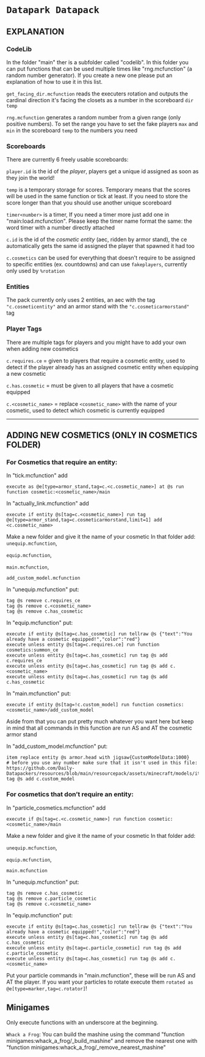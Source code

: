 # `Datapark Datapack`
     
##  EXPLANATION

###  CodeLib
  In the folder "main" ther is a subfolder called "codelib". In this folder you can put functions that can be used multiple times like "rng.mcfunction" (a random number generator). If you create a new one please put an explanation of how to use it in this list.

 `get_facing_dir.mcfunction` reads the executers rotation and outputs the cardinal direction it's facing the closets as a number in the scoreboard `dir` `temp`

 `rng.mcfunction` generates a random number from a given range (only positive numbers). To set the range you have to set the fake players `max` and `min` in the scoreboard `temp` to the numbers you need

###  Scoreboards
 There are currently 6 freely usable scoreboards:
 
 `player.id` is the id of the _player_, players get a unique id assigned as soon as they join the world!
 
 `temp` is a temporary storage for scores. Temporary means that the scores will be used in the same function or tick at least. If you need to store the score longer than that you should use another unique scoreboard

 `timer<number>` is a timer, If you need a timer more just add one in "main:load.mcfunction". Please keep the timer name format the same: the word timer with a number directly attached

 `c.id` is the id of the _cosmetic entity_ (aec, ridden by armor stand), the ce automatically gets the same id assigned the player that spawned it had too
 
 `c.cosmetics` can be used for everything that doesn't require to be assigned to specific entities (ex. countdowns) and can use `fakeplayers`, currently only used by `%rotation`
 
 ### Entities
 The pack currently only uses 2 entities, an aec with the tag `"c.cosmeticentity"` and an armor stand with the `"c.cosmeticarmorstand"` tag

 ### Player Tags
 There are multiple tags for players and you might have to add your own when adding new cosmetics
 
 `c.requires.ce` = given to players that require a cosmetic entity, used to detect if the player already has an assigned cosmetic entity when equipping a new cosmetic
 
 `c.has.cosmetic` = must be given to all players that have a cosmetic equipped
 
 `c.<cosmetic_name>` = replace `<cosmetic_name>` with the name of your cosmetic, used to detect which cosmetic is currently equipped
 
___
 
## ADDING NEW COSMETICS (ONLY IN COSMETICS FOLDER)
### For Cosmetics that require an entity:
 
In "tick.mcfunction" add
```mcfunction
execute as @e[type=armor_stand,tag=c.<c.cosmetic_name>] at @s run function cosmetic:<cosmetic_name>/main
```
In "actually_link.mcfunction" add
```mcfunction
execute if entity @s[tag=c.<cosmetic_name>] run tag @e[type=armor_stand,tag=c.cosmeticarmorstand,limit=1] add <c.cosmetic_name>
```
Make a new folder and give it the name of your cosmetic
In that folder add:
  `unequip.mcfunction`,
 
  `equip.mcfunction`,
 
  `main.mcfunction`,
 
  `add_custom_model.mcfunction`
 
In "unequip.mcfunction" put:
```mcfunction
tag @s remove c.requires_ce 
tag @s remove c.<cosmetic_name>
tag @s remove c.has_cosmetic
```
     
In "equip.mcfunction" put:
```mcfunction
execute if entity @s[tag=c.has_cosmetic] run tellraw @s {"text":"You already have a cosmetic equipped!","color":"red"}
execute unless entity @s[tag=c.requires.ce] run function cosmetics:summon_ce
execute unless entity @s[tag=c.has_cosmetic] run tag @s add c.requires_ce
execute unless entity @s[tag=c.has_cosmetic] run tag @s add c.<cosmetic_name>
execute unless entity @s[tag=c.has_cosmetic] run tag @s add c.has_cosmetic
```
 
In "main.mcfunction" put:
```mcfunction
execute if entity @s[tag=!c.custom_model] run function cosmetics:<cosmetic_name>/add_custom_model
```
Aside from that you can put pretty much whatever you want here but keep in mind that all commands in this function are run AS and AT the cosmetic armor stand

In "add_custom_model.mcfunction" put: 
```mcfunction
item replace entity @s armor.head with jigsaw{CustomModelData:1000}
# before you use any number make sure that it isn't used in this file: https://github.com/Daily-Datapackers/resources/blob/main/resourcepack/assets/minecraft/models/item/jigsaw.json
tag @s add c.custom_model
```
 
### For cosmetics that don’t require an entity:

In "particle_cosmetics.mcfunction" add
```mcfunction
execute if @s[tag=c.<c.cosmetic_name>] run function cosmetic:<cosmetic_name>/main
```

Make a new folder and give it the name of your cosmetic
In that folder add:

  `unequip.mcfunction`,
 
  `equip.mcfunction`,
 
  `main.mcfunction`
 
 In "unequip.mcfunction" put:
```mcfunction
tag @s remove c.has_cosmetic
tag @s remove c.particle_cosmetic
tag @s remove c.<cosmetic_name>
```

In "equip.mcfunction" put:
```mcfunction
execute if entity @s[tag=c.has_cosmetic] run tellraw @s {"text":"You already have a cosmetic equipped!","color":"red"}
execute unless entity @s[tag=c.has_cosmetic] run tag @s add c.has_cosmetic
execute unless entity @s[tag=c.particle_cosmetic] run tag @s add c.particle_cosmetic
execute unless entity @s[tag=c.has_cosmetic] run tag @s add c.<cosmetic_name>
```

Put your particle commands in "main.mcfunction", these will be run AS and AT the player.
If you want your particles to rotate execute them `rotated as @e[type=marker,tag=c.rotator]`!


## Minigames
Only execute functions with an underscore at the beginning.

`Whack a Frog`: You can build the mashine using the command "function minigames:whack_a_frog/_build_mashine" and remove the nearest one with "function minigames:whack_a_frog/_remove_nearest_mashine"



